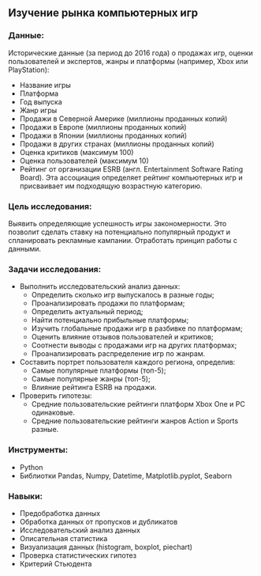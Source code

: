 ## Изучение рынка компьютерных игр
### Данные:
Исторические данные (за период до 2016 года) о продажах игр, оценки пользователей и экспертов, жанры и платформы (например, Xbox или PlayStation):
* Название игры
* Платформа
* Год выпуска
* Жанр игры
* Продажи в Северной Америке (миллионы проданных копий)
* Продажи в Европе (миллионы проданных копий)
* Продажи в Японии (миллионы проданных копий)
* Продажи в других странах (миллионы проданных копий)
* Оценка критиков (максимум 100)
* Оценка пользователей (максимум 10)
* Рейтинг от организации ESRB (англ. Entertainment Software Rating Board). Эта ассоциация определяет рейтинг компьютерных игр и присваивает им подходящую возрастную категорию.

### Цель исследования:
Выявить определяющие успешность игры закономерности. Это позволит сделать ставку на потенциально популярный продукт и спланировать рекламные кампании. Отработать принцип работы с данными.

### Задачи исследования:
* Выполнить исследовательский анализ данных:
  * Определить сколько игр выпускалось в разные годы;
  * Проанализировать продажи по платформам;
  * Определить актуальный период;
  * Найти потенциально прибыльные платформы;
  * Изучить глобальные продажи игр в разбивке по платформам;
  * Оценить влияние отзывов пользователей и критиков;
  * Соотнести выводы с продажами игр на других платформах;
  * Проанализировать распределение игр по жанрам.
* Составить портрет пользователя каждого региона, определив:
  * Самые популярные платформы (топ-5);
  * Самые популярные жанры (топ-5);
  * Влияние рейтинга ESRB на продажи.
* Проверить гипотезы:
  * Средние пользовательские рейтинги платформ Xbox One и PC одинаковые.
  * Средние пользовательские рейтинги жанров Action и Sports разные.

### Инструменты:
* Python
* Библиотки Pandas, Numpy, Datetime, Matplotlib.pyplot, Seaborn

### Навыки:
* Предобработка данных
* Обработка данных от пропусков и дубликатов
* Исследовательский анализ данных
* Описательная статистика
* Визуализация данных (histogram, boxplot, piechart)
* Проверка статистических гипотез
* Критерий Стьюдента
